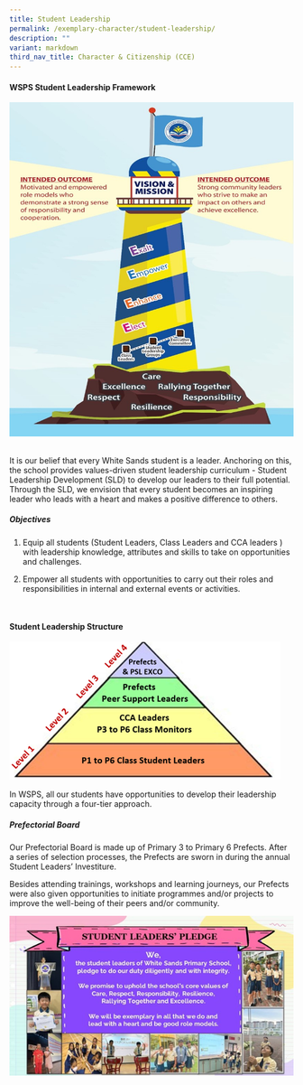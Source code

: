 ```yaml
---
title: Student Leadership
permalink: /exemplary-character/student-leadership/
description: ""
variant: markdown
third_nav_title: Character & Citizenship (CCE)
---
```

#### **WSPS Student Leadership Framework**


![](/images/Leadership.jpg)

<br>It is our belief that every White Sands student is a leader. Anchoring on this, the school provides values-driven student leadership curriculum - Student Leadership Development (SLD) to develop our leaders to their full potential. Through the SLD, we envision that every student becomes an inspiring leader who leads with a heart and makes a positive difference to others.

##### **Objectives**<br>
1.	Equip all students (Student Leaders, Class Leaders and CCA leaders ) with leadership knowledge, attributes and skills to take on opportunities and challenges.  

2.	Empower all students with opportunities to carry out their roles and responsibilities in internal and external events or activities. 
<br>

#### **Student Leadership Structure**

![](/images/Leeadership_2.png)

In WSPS, all our students have opportunities to develop their leadership capacity through a four-tier approach.  



##### **Prefectorial Board**
Our Prefectorial Board is made up of Primary 3 to Primary 6 Prefects. After a series of selection processes, the Prefects are sworn in during the annual Student Leaders’ Investiture.

Besides attending trainings, workshops and learning journeys, our Prefects were also given opportunities to initiate programmes and/or projects to improve the well-being of their peers and/or community.

![](/images/Leadership_3.jpg)